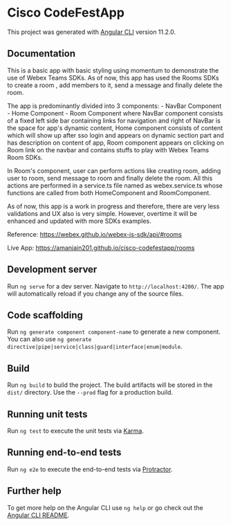 # Cisco CodeFestApp

This project was generated with [Angular CLI](https://github.com/angular/angular-cli) version 11.2.0.

## Documentation

This is a basic app with basic styling using momentum to demonstrate the use of Webex Teams SDKs. As of now, this app has used the Rooms SDKs to create a room , add members to it, send a message and finally delete the room. 

The app is predominantly divided into 3 components:
    - NavBar Component
    - Home Component
    - Room Component
 where NavBar component consists of a fixed left side bar containing links for navigation and right of NavBar is the space for app's dynamic content, Home component consists of content which will show up after sso login and appears on dynamic section part and has description on content of app, Room component appears on clicking on Room link on the navbar and contains stuffs to play with Webex Teams Room SDKs.

 In Room's component, user can perform actions like creating room, adding user to room, send message to room and finally delete the room. All this actions are performed in a service.ts file named as webex.service.ts whose functions are called from both HomeComponent and RoomComponent.

 As of now, this app is a work in progress and therefore, there are very less validations and UX also is very simple. However, overtime it will be enhanced and updated with more SDKs examples.

 Reference: 
 https://webex.github.io/webex-js-sdk/api/#rooms
 
 Live App: https://amanjain201.github.io/cisco-codefestapp/rooms
 
## Development server

Run `ng serve` for a dev server. Navigate to `http://localhost:4200/`. The app will automatically reload if you change any of the source files.

## Code scaffolding

Run `ng generate component component-name` to generate a new component. You can also use `ng generate directive|pipe|service|class|guard|interface|enum|module`.

## Build

Run `ng build` to build the project. The build artifacts will be stored in the `dist/` directory. Use the `--prod` flag for a production build.

## Running unit tests

Run `ng test` to execute the unit tests via [Karma](https://karma-runner.github.io).

## Running end-to-end tests

Run `ng e2e` to execute the end-to-end tests via [Protractor](http://www.protractortest.org/).

## Further help

To get more help on the Angular CLI use `ng help` or go check out the [Angular CLI README](https://github.com/angular/angular-cli/blob/master/README.md).
